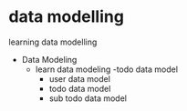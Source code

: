 # data modelling
 learning data modelling
 
 - Data Modeling
   - learn data modeling 
   -todo data model
      - user data model
      - todo data model
      - sub todo data model
